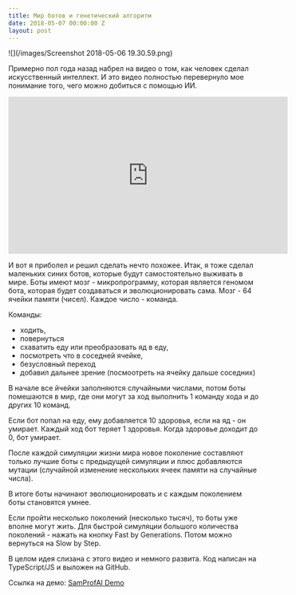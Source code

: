 ```yaml
---
title: Мир ботов и генетический алгоритм
date: 2018-05-07 00:00:00 Z
layout: post
---
```


![](/images/Screenshot 2018-05-06 19.30.59.png)

Примерно пол года назад набрел на видео о том, как человек сделал искусственный интеллект. И это видео полностью перевернуло мое понимание того, чего можно добиться с помощью ИИ.

<iframe width="560" height="315" src="https://www.youtube.com/embed/SfEZSyvbj2w" frameborder="0" allow="accelerometer; autoplay; encrypted-media; gyroscope; picture-in-picture" allowfullscreen></iframe>

И вот я приболел и решил сделать нечто похожее.
Итак, я тоже сделал маленьких синих ботов, которые будут самостоятельно выживать в мире.
Боты имеют мозг - микропрограмму, которая является геномом бота, которая будет создаваться и эволюционировать сама.
Мозг - 64 ячейки памяти (чисел). Каждое число - команда.

Команды:
- ходить,
- повернуться
- схаватить еду или преобразовать яд в еду,
- посмотреть что в соседней ячейке,
- безусловный переход
- добавил дальнее зрение (посмоотреть на ячейку дальше соседних)

В начале все йчейки заполняются случайными числами, потом боты помешаются в мир, где они могут за ход выполнить 1 команду хода и до других 10 команд.

Если бот попал на еду, ему добавляется 10 здоровья, если на яд - он умирает. Каждый ход бот теряет 1 здоровья. Когда здоровье доходит до 0, бот умирает.

После каждой симуляции жизни мира новое поколение составляют только лучшие боты с предыдущей симуляции и плюс добавляются мутации (случайной изменение нескольких ячеек памяти на случайные числа).

В итоге боты начинают эволюционировать и с каждым поколением боты становятся умнее.

Если пройти несколько поколений (несколько тысяч), то боты уже вполне могут жить. Для быстрой симуляции большого количества поколений - нажать на кнопку Fast by Generations. Потом можно вернуться на Slow by Step.

В целом идея слизана с этого видео и немного развита. Код написан на TypeScript/JS и выложен на GitHub.

Ссылка на демо: [SamProfAI Demo](https://samprof.github.io/SamProfAI/#/world?autoStart=true)